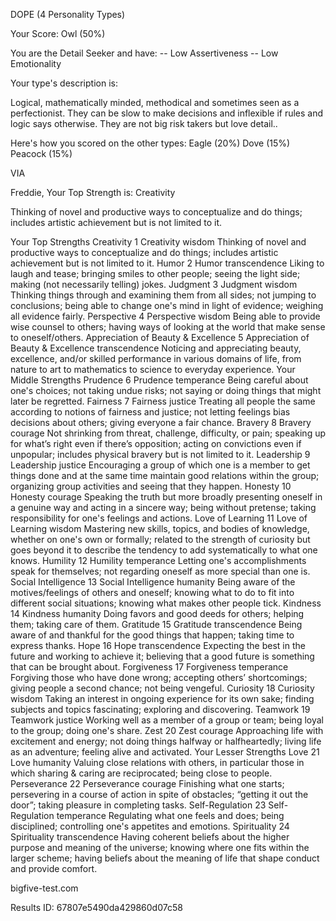 DOPE (4 Personality Types)

Your Score: Owl (50%)

You are the Detail Seeker and have:
-- Low Assertiveness
-- Low Emotionality

Your type's description is:

Logical, mathematically minded, methodical and sometimes seen as a perfectionist. They can be slow to make decisions and inflexible if rules and logic says otherwise. They are not big risk takers but love detail..

Here's how you scored on the other types:
Eagle (20%)
Dove (15%)
Peacock (15%)


VIA

Freddie, Your Top Strength is:
Creativity

Thinking of novel and productive ways to conceptualize and do things; includes artistic achievement but is not limited to it.

Your Top Strengths
Creativity
1
Creativity
wisdom
Thinking of novel and productive ways to conceptualize and do things; includes artistic achievement but is not limited to it.
Humor
2
Humor
transcendence
Liking to laugh and tease; bringing smiles to other people; seeing the light side; making (not necessarily telling) jokes.
Judgment
3
Judgment
wisdom
Thinking things through and examining them from all sides; not jumping to conclusions; being able to change one's mind in light of evidence; weighing all evidence fairly.
Perspective
4
Perspective
wisdom
Being able to provide wise counsel to others; having ways of looking at the world that make sense to oneself/others.
Appreciation of Beauty & Excellence
5
Appreciation of Beauty & Excellence
transcendence
Noticing and appreciating beauty, excellence, and/or skilled performance in various domains of life, from nature to art to mathematics to science to everyday experience.
Your Middle Strengths
Prudence
6
Prudence
temperance
Being careful about one's choices; not taking undue risks; not saying or doing things that might later be regretted.
Fairness
7
Fairness
justice
Treating all people the same according to notions of fairness and justice; not letting feelings bias decisions about others; giving everyone a fair chance.
Bravery
8
Bravery
courage
Not shrinking from threat, challenge, difficulty, or pain; speaking up for what’s right even if there’s opposition; acting on convictions even if unpopular; includes physical bravery but is not limited to it.
Leadership
9
Leadership
justice
Encouraging a group of which one is a member to get things done and at the same time maintain good relations within the group; organizing group activities and seeing that they happen.
Honesty
10
Honesty
courage
Speaking the truth but more broadly presenting oneself in a genuine way and acting in a sincere way; being without pretense; taking responsibility for one's feelings and actions.
Love of Learning
11
Love of Learning
wisdom
Mastering new skills, topics, and bodies of knowledge, whether on one's own or formally; related to the strength of curiosity but goes beyond it to describe the tendency to add systematically to what one knows.
Humility
12
Humility
temperance
Letting one's accomplishments speak for themselves; not regarding oneself as more special than one is.
Social Intelligence
13
Social Intelligence
humanity
Being aware of the motives/feelings of others and oneself; knowing what to do to fit into different social situations; knowing what makes other people tick.
Kindness
14
Kindness
humanity
Doing favors and good deeds for others; helping them; taking care of them.
Gratitude
15
Gratitude
transcendence
Being aware of and thankful for the good things that happen; taking time to express thanks.
Hope
16
Hope
transcendence
Expecting the best in the future and working to achieve it; believing that a good future is something that can be brought about.
Forgiveness
17
Forgiveness
temperance
Forgiving those who have done wrong; accepting others’ shortcomings; giving people a second chance; not being vengeful.
Curiosity
18
Curiosity
wisdom
Taking an interest in ongoing experience for its own sake; finding subjects and topics fascinating; exploring and discovering.
Teamwork
19
Teamwork
justice
Working well as a member of a group or team; being loyal to the group; doing one's share.
Zest
20
Zest
courage
Approaching life with excitement and energy; not doing things halfway or halfheartedly; living life as an adventure; feeling alive and activated.
Your Lesser Strengths
Love
21
Love
humanity
Valuing close relations with others, in particular those in which sharing & caring are reciprocated; being close to people.
Perseverance
22
Perseverance
courage
Finishing what one starts; persevering in a course of action in spite of obstacles; “getting it out the door”; taking pleasure in completing tasks.
Self-Regulation
23
Self-Regulation
temperance
Regulating what one feels and does; being disciplined; controlling one's appetites and emotions.
Spirituality
24
Spirituality
transcendence
Having coherent beliefs about the higher purpose and meaning of the universe; knowing where one fits within the larger scheme; having beliefs about the meaning of life that shape conduct and provide comfort.

bigfive-test.com

Results ID: 67807e5490da429860d07c58
